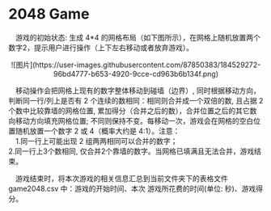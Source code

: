 # 2048 Game
<p>&emsp;游戏的初始状态: 生成 4*4 的网格布局（如下图所示），在网格上随机放置两个数字2，提示用户进行操作（上下左右移动或者放弃游戏）。<p>
<p><center>
![图片](https://user-images.githubusercontent.com/87850383/184529272-96bd4777-b653-4920-9cce-cd963b6b134f.png)

</center><p>
<p>&emsp;移动操作会把网格上现有的数字整体移动到碰墙（边界）, 同时根据移动方向，判断同一行/列上是否有 2 个连续的数相同：相同则合并成一个双倍的数, 且占据 2 个数中比较靠墙的网格位置, 累加得分（合并之后的数），合并位置之后的其它数向移动方向填充网格位置; 不同则保持不变。每移动一次，游戏会在网格的空白位置随机放置一个数字 2 或 4（概率大约是 4:1）。注意：<br>
   &emsp;1.同一行上可能出现 2 组两两相同可以合并的数字；<br>2.同一行上3个数相同, 仅合并2个靠墙的数字。当网格已填满且无法合并，游戏结束。<p>
   <p>
   &emsp;游戏结束时，将本次游戏的相关信息汇总到当前文件夹下的表格文件 game2048.csv 中：游戏的开始时间、本次
游戏所花费的时间(单位: 秒)、游戏得分。<p>
